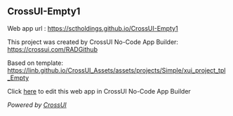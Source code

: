 ## CrossUI-Empty1
Web app url : https://sctholdings.github.io/CrossUI-Empty1

This project was created by CrossUI No-Code App Builder: https://crossui.com/RADGithub

Based on template: https://linb.github.io/CrossUI_Assets/assets/projects/Simple/xui_project_tpl_Empty

Click [here](https://crossui.com/RADGithub/#!from=github&owner=sctholdings&repo=CrossUI-Empty1) to edit this web app in CrossUI No-Code App Builder

<i>Powered by [CrossUI](https://crossui.com)</i>
